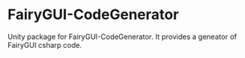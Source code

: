 # FairyGUI-CodeGenerator
Unity package for FairyGUI-CodeGenerator. It provides a geneator of FairyGUI csharp code.
